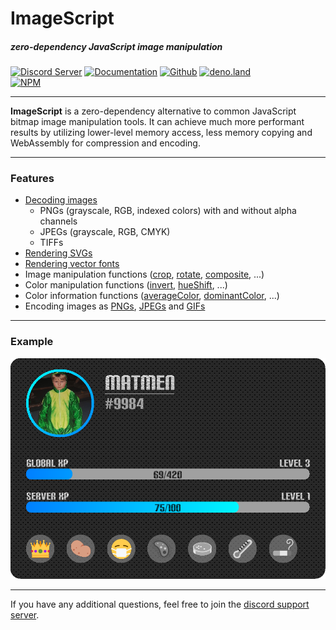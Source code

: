 # ImageScript
##### zero-dependency JavaScript image manipulation
[![Discord Server](https://img.shields.io/discord/691713541262147687.svg?label=Discord&logo=discord&logoColor=ffffff&color=7389D8&labelColor=6A7EC2&style=for-the-badge)](https://discord.gg/8hPrwAH)
[![Documentation](https://img.shields.io/badge/Documentationn-informational?style=for-the-badge)](https://oss-is.dreadful.tech/)
[![Github](https://img.shields.io/badge/Github-Repository-181717?logo=github&style=for-the-badge)](https://github.com/matmen/ImageScript)
[![deno.land](https://img.shields.io/badge/deno.land-181717?logo=deno&style=for-the-badge)](https://deno.land/x/imagescript)  
[![NPM](https://nodei.co/npm/imagescript.png)](https://www.npmjs.com/package/imagescript)

---

**ImageScript** is a zero-dependency alternative to common JavaScript bitmap image manipulation tools.
It can achieve much more performant results by utilizing lower-level memory access, less memory copying and WebAssembly for compression and encoding.

---

### Features
- [Decoding images](https://oss-is.dreadful.tech/classes/_imagescript_.image.html#decode)
  - PNGs (grayscale, RGB, indexed colors) with and without alpha channels
  - JPEGs (grayscale, RGB, CMYK)
  - TIFFs
- [Rendering SVGs](https://oss-is.dreadful.tech/classes/_imagescript_.image.html#rendersvg)
- [Rendering vector fonts](https://oss-is.dreadful.tech/classes/_imagescript_.image.html#rendertext)
- Image manipulation functions ([crop](https://oss-is.dreadful.tech/classes/_imagescript_.image.html#crop), [rotate](https://oss-is.dreadful.tech/classes/_imagescript_.image.html#rotate), [composite](https://oss-is.dreadful.tech/classes/_imagescript_.image.html#composite), ...)
- Color manipulation functions ([invert](https://oss-is.dreadful.tech/classes/_imagescript_.image.html#invert), [hueShift](https://oss-is.dreadful.tech/classes/_imagescript_.image.html#hueshift), ...)
- Color information functions ([averageColor](https://oss-is.dreadful.tech/classes/_imagescript_.image.html#averagecolor), [dominantColor](https://oss-is.dreadful.tech/classes/_imagescript_.image.html#dominantcolor), ...)
- Encoding images as [PNGs](https://oss-is.dreadful.tech/classes/_imagescript_.image.html#encode), [JPEGs](https://oss-is.dreadful.tech/classes/_imagescript_.image.html#encodejpeg) and [GIFs](https://oss-is.dreadful.tech/classes/_imagescript_.gif.html#encode)

---

### Example
[![Example](./tests/targets/readme.png)](./tests/readme.js)

---

If you have any additional questions, feel free to join the [discord support server](https://discord.gg/8hPrwAH).
